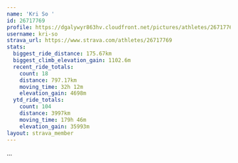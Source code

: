 ```yaml
---
name: 'Kri So '
id: 26717769
profile: https://dgalywyr863hv.cloudfront.net/pictures/athletes/26717769/7761026/14/large.jpg
username: kri-so
strava_url: https://www.strava.com/athletes/26717769
stats:
  biggest_ride_distance: 175.67km
  biggest_climb_elevation_gain: 1102.6m
  recent_ride_totals:
    count: 18
    distance: 797.17km
    moving_time: 32h 12m
    elevation_gain: 4698m
  ytd_ride_totals:
    count: 104
    distance: 3997km
    moving_time: 179h 46m
    elevation_gain: 35993m
layout: strava_member
--- 
```

...
